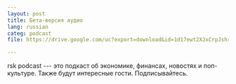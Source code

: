 ```yaml
---
layout: post
title: Бета-версия аудио 
lang: russian
categ: podcast
file: https://drive.google.com/uc?export=download&id=1d17ewt2XJxCrpJshrEgqfpKq3u35fzLS

---
```


rsk podcast --- это подкаст об экономике, финансах, новостях и поп-культуре. Также будут интересные гости. Подписывайтесь.
